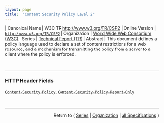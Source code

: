 ```yaml
---
layout: page
title:  "Content Security Policy Level 2"
---
```


| Canonical Name | W3C TR http://www.w3.org/TR/CSP2
| Online Version | [`http://www.w3.org/TR/CSP2`](http://www.w3.org/TR/CSP2)
| Organization | [World Wide Web Consortium (W3C)](..)
| Series | [Technical Report (TR)](.)
| Abstract | This document defines a policy language used to declare a set of content restrictions for a web resource, and a mechanism for transmitting the policy from a server to a client where the policy is enforced.

<br/>
<hr/>

### HTTP Header Fields

[`Content-Security-Policy`](/concepts/http-header/Content-Security-Policy "The Content-Security-Policy header field is the preferred mechanism for delivering a policy."), [`Content-Security-Policy-Report-Only`](/concepts/http-header/Content-Security-Policy-Report-Only "The Content-Security-Policy-Report-Only header field lets servers experiment with policies by monitoring (rather than enforcing) a policy.")



<br/>
<hr/>

<p style="text-align: right">Return to ( <a href="./">Series</a> | <a href="../">Organization</a> | <a href="../../">all Specifications</a> )</p>